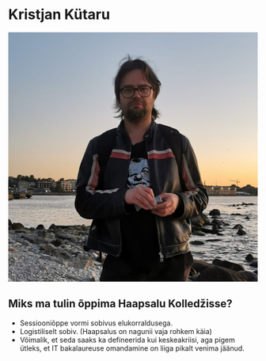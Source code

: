 # Kristjan Kütaru

![otsevaade](https://github.com/kusti85/sandbox/blob/1d781cdd53a0228f3008ee17edfb0c48bbaa34d0/images/mian.jpg)
## Miks ma tulin õppima Haapsalu Kolledžisse?

* Sessiooniõppe vormi sobivus elukorraldusega.
* Logistiliselt sobiv. (Haapsalus on nagunii vaja rohkem käia)
* Võimalik, et seda saaks ka defineerida kui keskeakriisi, aga pigem ütleks, et IT bakalaureuse omandamine on liiga pikalt venima jäänud.
